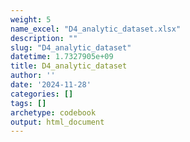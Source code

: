 ```yaml
---
weight: 5
name_excel: "D4_analytic_dataset.xlsx"
description: ""
slug: "D4_analytic_dataset"
datetime: 1.7327905e+09
title: D4_analytic_dataset
author: ''
date: '2024-11-28'
categories: []
tags: []
archetype: codebook
output: html_document
---
```


<div class="tabcontent"></div>
